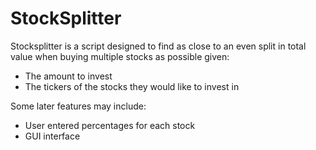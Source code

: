 # StockSplitter

Stocksplitter is a script designed to find as close to an even split in total value when buying multiple stocks as possible given:
* The amount to invest
* The tickers of the stocks they would like to invest in

Some later features may include:
* User entered percentages for each stock
* GUI interface
